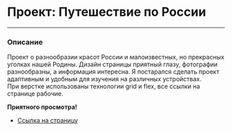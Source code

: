 # Проект: Путешествие по России
------
### Описание
Проект о разнообразии красот России и малоизвестных, но прекрасных уголках  нашей Родины.
Дизайн страницы приятный глазу, фотографии разнообразны, а информация интересна.  Я постарался сделать проект адаптивным и удобным для изучения на различных устройствах.  
При верстке использованы технологии grid и flex, все ссылки на странице рабочие.   

 **Приятного просмотра!**  
* [Ссылка на страницу](https://dmitriy-lab.github.io/YANDEX-project-4-sprint/)

